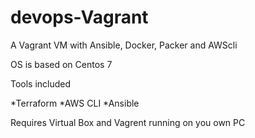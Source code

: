 # devops-Vagrant
A Vagrant VM with Ansible, Docker, Packer and AWScli 

OS is based on Centos 7 

Tools included

*Terraform
*AWS CLI
*Ansible

Requires Virtual Box and Vagrent running on you own PC 
